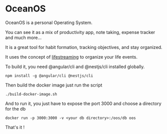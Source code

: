 # OceanOS

OceanOS is a personal Operating System.

You can see it as a mix of productivity app, note taking, expense tracker and much more...

It is a great tool for habit formation, tracking objectives, and stay organized.

It uses the concept of [lifestreaming](https://en.wikipedia.org/wiki/Lifestreaming) to organize your life events.

To build it, you need @angular/cli and @nestjs/cli installed globally.

    npm install -g @angular/cli @nestjs/cli

Then build the docker image just run the script

    ./build-docker-image.sh

And to run it, you just have to expose the port 3000 and choose a directory for the db

    docker run -p 3000:3000 -v <your db directory>:/oos/db oos

That's it !